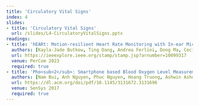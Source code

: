 ```yaml
---
title: 'Circulatory Vital Signs'
index: 4
slides:
- title: 'Circulatory Vital Signs'
  url: /slides/L4-CirculatoryVitalSigns.pptx
readings:
- title: 'hEARt: Motion-resilient Heart Rate Monitoring with In-ear Microphones'
  authors: [Kayla-Jade Butkow, Ting Dang, Andrea Ferlini, Dong Ma, Cecilia Mascolo]
  url: https://ieeexplore.ieee.org/stamp/stamp.jsp?arnumber=10099317
  venue: PerCom 2023
  required: true
- title: 'Pho<sub>2</sub>: Smartphone based Blood Oxygen Level Measurement Systems using Near-IR and Red Wave-guided Light'
  authors: [Nam Bui, Anh Nguyen, Phuc Nguyen, Hoang Truong, Ashwin Ashok, Thang Dinh, Robin Deterding, Tam Vu]
  url: https://dl.acm.org/doi/pdf/10.1145/3131672.3131696
  venue: SenSys 2017
  required: true
---
```

